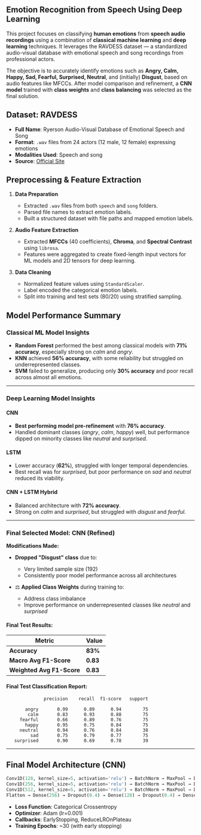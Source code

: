   ## Emotion Recognition from Speech Using Deep Learning

This project focuses on classifying **human emotions** from **speech audio recordings** using a combination of **classical machine learning** and **deep learning** techniques. It leverages the RAVDESS dataset — a standardized audio-visual database with emotional speech and song recordings from professional actors.

The objective is to accurately identify emotions such as **Angry, Calm, Happy, Sad, Fearful, Surprised, Neutral**, and (initially) **Disgust**, based on audio features like MFCCs. After model comparison and refinement, a **CNN model** trained with **class weights** and **class balancing** was selected as the final solution.

## Dataset: RAVDESS

* **Full Name**: Ryerson Audio-Visual Database of Emotional Speech and Song
* **Format**: `.wav` files from 24 actors (12 male, 12 female) expressing emotions
* **Modalities Used**: Speech and song
* **Source**: [Official Site](https://zenodo.org/record/1188976)

##  Preprocessing & Feature Extraction

1. **Data Preparation**

   * Extracted `.wav` files from both `speech` and `song` folders.
   * Parsed file names to extract emotion labels.
   * Built a structured dataset with file paths and mapped emotion labels.

2. **Audio Feature Extraction**

   * Extracted **MFCCs** (40 coefficients), **Chroma**, and **Spectral Contrast** using `librosa`.
   * Features were aggregated to create fixed-length input vectors for ML models and 2D tensors for deep learning.

3. **Data Cleaning**

   * Normalized feature values using `StandardScaler`.
   * Label encoded the categorical emotion labels.
   * Split into training and test sets (80/20) using stratified sampling.

## Model Performance Summary

###  Classical ML Model Insights

* **Random Forest** performed the best among classical models with **71% accuracy**, especially strong on *calm* and *angry*.
* **KNN** achieved **56% accuracy**, with some reliability but struggled on underrepresented classes.
* **SVM** failed to generalize, producing only **30% accuracy** and poor recall across almost all emotions.

---

### Deep Learning Model Insights

####  CNN

* **Best performing model pre-refinement** with **76% accuracy**.
* Handled dominant classes (*angry*, *calm*, *happy*) well, but performance dipped on minority classes like *neutral* and *surprised*.

####  LSTM

* Lower accuracy (**62%**), struggled with longer temporal dependencies.
* Best recall was for *surprised*, but poor performance on *sad* and *neutral* reduced its viability.

#### CNN + LSTM Hybrid

* Balanced architecture with **72% accuracy**.
* Strong on *calm* and *surprised*, but struggled with *disgust* and *fearful*.

---

###  Final Selected Model: CNN (Refined)

**Modifications Made:**

* **Dropped "Disgust" class** due to:

  * Very limited sample size (192)
  * Consistently poor model performance across all architectures
* ⚖ **Applied Class Weights** during training to:

  * Address class imbalance
  * Improve performance on underrepresented classes like *neutral* and *surprised*

####  Final Test Results:

| Metric                    | Value    |
| ------------------------- | -------- |
| **Accuracy**              | **83%**  |
| **Macro Avg F1-Score**    | **0.83** |
| **Weighted Avg F1-Score** | **0.83** |

#### Final Test Classification Report:

```
              precision    recall  f1-score   support

       angry       0.99      0.89      0.94        75
        calm       0.83      0.93      0.88        75
     fearful       0.66      0.89      0.76        75
       happy       0.95      0.75      0.84        75
     neutral       0.94      0.76      0.84        38
         sad       0.75      0.79      0.77        75
   surprised       0.90      0.69      0.78        39
```

---

##  Final Model Architecture (CNN)

```python
Conv1D(128, kernel_size=5, activation='relu') → BatchNorm → MaxPool → Dropout(0.3)
Conv1D(256, kernel_size=5, activation='relu') → BatchNorm → MaxPool → Dropout(0.3)
Conv1D(512, kernel_size=5, activation='relu') → BatchNorm → MaxPool → Dropout(0.3)
Flatten → Dense(256) → Dropout(0.4) → Dense(128) → Dropout(0.4) → Dense(#classes, softmax)
```

* **Loss Function**: Categorical Crossentropy
* **Optimizer**: Adam (lr=0.001)
* **Callbacks**: EarlyStopping, ReduceLROnPlateau
* **Training Epochs**: \~30 (with early stopping)


